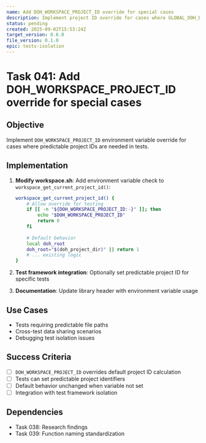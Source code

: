 ```yaml
---
name: Add DOH_WORKSPACE_PROJECT_ID override for special cases
description: Implement project ID override for cases where GLOBAL_DOH_DIR alone is insufficient
status: pending
created: 2025-09-02T15:53:24Z
target_version: 0.6.0
file_version: 0.1.0
epic: tests-isolation
---
```


# Task 041: Add DOH_WORKSPACE_PROJECT_ID override for special cases

## Objective
Implement `DOH_WORKSPACE_PROJECT_ID` environment variable override for cases where predictable project IDs are needed in tests.

## Implementation
1. **Modify workspace.sh**: Add environment variable check to `workspace_get_current_project_id()`:
   ```bash
   workspace_get_current_project_id() {
       # Allow override for testing
       if [[ -n "${DOH_WORKSPACE_PROJECT_ID:-}" ]]; then
           echo "$DOH_WORKSPACE_PROJECT_ID"
           return 0
       fi
       
       # Default behavior
       local doh_root
       doh_root="$(doh_project_dir)" || return 1
       # ... existing logic
   }
   ```

2. **Test framework integration**: Optionally set predictable project ID for specific tests

3. **Documentation**: Update library header with environment variable usage

## Use Cases
- Tests requiring predictable file paths
- Cross-test data sharing scenarios  
- Debugging test isolation issues

## Success Criteria
- [ ] `DOH_WORKSPACE_PROJECT_ID` overrides default project ID calculation
- [ ] Tests can set predictable project identifiers
- [ ] Default behavior unchanged when variable not set
- [ ] Integration with test framework isolation

## Dependencies
- Task 038: Research findings
- Task 039: Function naming standardization
